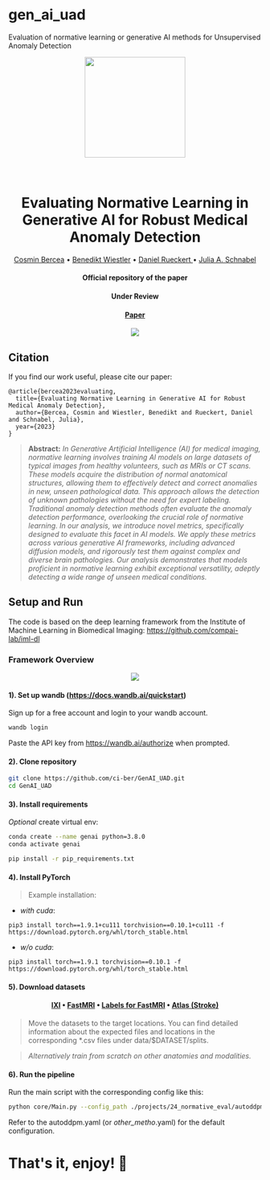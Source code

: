 # gen_ai_uad
Evaluation of normative learning or generative AI methods for Unsupervised Anomaly Detection 
<p align="center">
<img src="https://github.com/ci-ber/GenAI_UAD/assets/106509806/a1b6785e-0844-422b-911e-69da4e7aced1" width=200>
</p>

<h1 align="center">
  <br>
Evaluating Normative Learning in Generative AI for Robust Medical Anomaly Detection
  <br>
</h1>
</h1>
  <p align="center">
    <a href="https://ci.bercea.net">Cosmin Bercea</a> •
    <a href="https://www.neurokopfzentrum.med.tum.de/neuroradiologie/mitarbeiter-profil-wiestler.html">Benedikt Wiestler</a> •
    <a href="https://aim-lab.io/author/daniel-ruckert/">Daniel Rueckert </a> •
    <a href="https://compai-lab.github.io/author/julia-a.-schnabel/">Julia A. Schnabel </a>
  </p>
<h4 align="center">Official repository of the paper</h4>
<h4 align="center">Under Review</h4>
<h4 align="center"> <a href="https://openreview.net/pdf?id=kTpafpXrqa](https://www.researchsquare.com/article/rs-3749187/v1)">Paper</a> </h4>

<p align="center">
<img src="https://github.com/ci-ber/GenAI_UAD/assets/106509806/5303973d-6bde-4d20-bd44-c4ff84deb9cd">
</p>


## Citation

If you find our work useful, please cite our paper:
```
@article{bercea2023evaluating,
  title={Evaluating Normative Learning in Generative AI for Robust Medical Anomaly Detection},
  author={Bercea, Cosmin and Wiestler, Benedikt and Rueckert, Daniel and Schnabel, Julia},
  year={2023}
}
```

> **Abstract:** *In Generative Artificial Intelligence (AI) for medical imaging, normative learning involves training AI models on large datasets of typical images from healthy volunteers, such as MRIs or CT scans. These models acquire the distribution of normal anatomical structures, allowing them to effectively detect and correct anomalies in new, unseen pathological data. This approach allows the detection of unknown pathologies without the need for expert labeling.
Traditional anomaly detection methods often evaluate the anomaly detection performance, overlooking the crucial role of normative learning. In our analysis, we introduce novel metrics, specifically designed to evaluate this facet in AI models. We apply these metrics across various generative AI frameworks, including advanced diffusion models, and rigorously test them against complex and diverse brain pathologies. Our analysis demonstrates that models proficient in normative learning exhibit exceptional versatility, adeptly detecting a wide range of unseen medical conditions.* 

## Setup and Run

The code is based on the deep learning framework from the Institute of Machine Learning in Biomedical Imaging: https://github.com/compai-lab/iml-dl

### Framework Overview 

<p align="center">
<img src="https://github.com/ci-ber/autoDDPM/assets/106509806/678c5d6c-efb0-4934-a635-284b06636a78">
</p>

#### 1). Set up wandb (https://docs.wandb.ai/quickstart)

Sign up for a free account and login to your wandb account.
```bash
wandb login
```
Paste the API key from https://wandb.ai/authorize when prompted.

#### 2). Clone repository

```bash
git clone https://github.com/ci-ber/GenAI_UAD.git
cd GenAI_UAD
```

#### 3). Install requirements
*Optional* create virtual env:
```bash
conda create --name genai python=3.8.0
conda activate genai
```

```bash
pip install -r pip_requirements.txt
```

#### 4). Install PyTorch 

> Example installation: 
* *with cuda*: 
```
pip3 install torch==1.9.1+cu111 torchvision==0.10.1+cu111 -f https://download.pytorch.org/whl/torch_stable.html
```
* *w/o cuda*:
```
pip3 install torch==1.9.1 torchvision==0.10.1 -f https://download.pytorch.org/whl/torch_stable.html
```

#### 5). Download datasets 

<h4 align="center"><a href="https://brain-development.org/ixi-dataset/">IXI</a> • <a href="https://fastmri.org">FastMRI</a> • <a href="https://github.com/microsoft/fastmri-plus"> Labels for FastMRI</a> • <a href="https://fcon_1000.projects.nitrc.org/indi/retro/atlas.html">Atlas (Stroke) </a> </h4>

> Move the datasets to the target locations. You can find detailed information about the expected files and locations in the corresponding *.csv files under data/$DATASET/splits.

> *Alternatively train from scratch on other anatomies and modalities.*

#### 6). Run the pipeline

Run the main script with the corresponding config like this:

```bash
python core/Main.py --config_path ./projects/24_normative_eval/autoddpm.yaml
```
Refer to the autoddpm.yaml (or *other_metho*.yaml) for the default configuration. 

# That's it, enjoy! :rocket:
